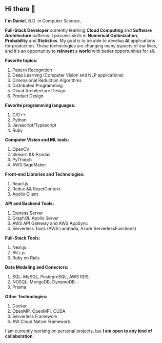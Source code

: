 ## Hi there 👋

**I'm Daniel**, B.D. in Computer Science,

**Full-Stack Developer** currently learning **Cloud Computing** and **Software Architecture** patterns. I possess skills in **Numerical Optimization**, **Probability** and **Statistics**. My goal is to be able to develop **AI** applications for production. These technologies are changing many aspects of our lives, and it's an opportunity to **reinvent** a **world** with better opportunities for all.

**Favorite topics:**
1. Pattern Recognition
2. Deep Learning (Computer Vision and NLP applications)
3. Dimensional Reduction Algorithms
4. Distributed Programming
5. Cloud Architecture Design
6. Product Design

**Favorite programming languages:**
1. C/C++
2. Python
4. Javascript/Typescript
5. Ruby

**Computer Vision and ML tools:**
1. OpenCV
2. Sklearn && Pandas
3. PyThorch
4. AWS SageMaker

**Front-end Libraries and Technologies:**
1. React.js
2. Redux && ReactContext
3. Apollo Client

**API and Backend Tools:**
1. Express Server
2. GraphQL Apollo Server
3. AWS API Gateway and AWS AppSync
4. Serverless Tools (AWS Lambada, Azure ServerlessFunctions)

**Full-Stack Tools:**
1. Next.js
2. Blitz.js
3. Ruby on Rails

**Data Modeling and Conectors:**
1. SQL: MySQL, PostegreSQL, AWS RDS,
2. NOSQL: MongoDB, DynamoDB
3. Prisma

**Other Technologies:**
1. Docker
2. OpenMP, OpenMPI, CUDA
3. Serverless Framework
4. AW Cloud Native Framework.

I am currently working on personal projects, but **I am open to any kind of collaboration**.
